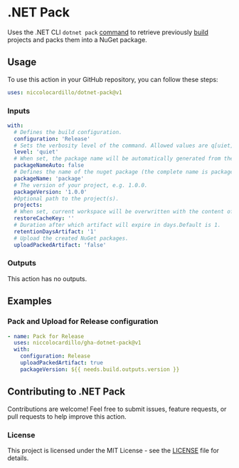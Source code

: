 # .NET Pack

Uses the .NET CLI `dotnet pack` [command](https://learn.microsoft.com/en-us/dotnet/core/tools/dotnet-pack) to retrieve previously [build](https://github.com/codebeltnet/dotnet-build) projects and packs them into a NuGet package.

## Usage

To use this action in your GitHub repository, you can follow these steps:

```yaml
uses: niccolocardillo/dotnet-pack@v1
```

### Inputs

```yaml
with:
  # Defines the build configuration.
  configuration: 'Release'
  # Sets the verbosity level of the command. Allowed values are q[uiet], m[inimal], n[ormal], d[etailed], and diag[nostic].
  level: 'quiet'
  # When set, the package name will be automatically generated from the project name.
  packageNameAuto: false
  # Defines the name of the nuget package (the complete name is packageName.version).
  packageName: 'package'
  # The version of your project, e.g. 1.0.0.
  packageVersion: '1.0.0'
  #Optional path to the project(s).
  projects:
  # When set, current workspace will be overwritten with the content of the restore cache.
  restoreCacheKey: ''
  # Duration after which artifact will expire in days.Default is 1.
  retentionDaysArtifact: '1'
  # Upload the created NuGet packages.
  uploadPackedArtifact: 'false'
```

### Outputs

This action has no outputs.

## Examples

### Pack and Upload for Release configuration

```yaml
- name: Pack for Release
  uses: niccolocardillo/gha-dotnet-pack@v1
  with:
    configuration: Release
    uploadPackedArtifact: true
    packageVersion: ${{ needs.build.outputs.version }}
```

## Contributing to .NET Pack

Contributions are welcome! 
Feel free to submit issues, feature requests, or pull requests to help improve this action.

### License

This project is licensed under the MIT License - see the [LICENSE](LICENSE) file for details.